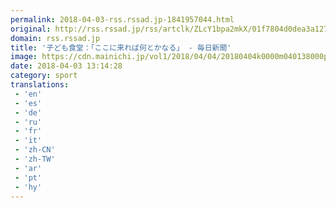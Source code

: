 ```yaml
---
permalink: 2018-04-03-rss.rssad.jp-1841957044.html
original: http://rss.rssad.jp/rss/artclk/ZLcY1bpa2mkX/01f7804d0dea3a1279e672912b0d6bab?ul=s0fX2u8ossI1q3xdvmCArXbtDVjUAJyiS1lZxOfb1zswlIDpipg86sOgpSvam9EoJVfmN9pRYBaTuU3ry1dz0yDY99Ln
domain: rss.rssad.jp
title: '子ども食堂：「ここに来れば何とかなる」 - 毎日新聞'
image: https://cdn.mainichi.jp/vol1/2018/04/04/20180404k0000m040138000p/9.jpg?1
date: 2018-04-03 13:14:28
category: sport
translations: 
 - 'en'
 - 'es'
 - 'de'
 - 'ru'
 - 'fr'
 - 'it'
 - 'zh-CN'
 - 'zh-TW'
 - 'ar'
 - 'pt'
 - 'hy'
---
```


